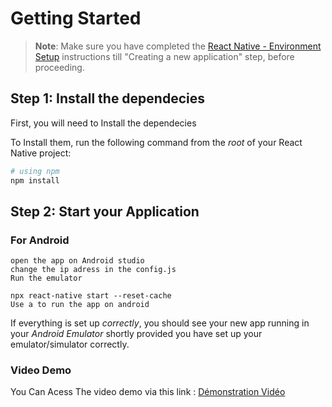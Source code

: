 # Getting Started

>**Note**: Make sure you have completed the [React Native - Environment Setup](https://reactnative.dev/docs/environment-setup) instructions till "Creating a new application" step, before proceeding.

## Step 1: Install the dependecies

First, you will need to Install the dependecies

To Install them, run the following command from the _root_ of your React Native project:

```bash
# using npm
npm install
```

## Step 2: Start your Application



### For Android

```Android studio
open the app on Android studio
change the ip adress in the config.js
Run the emulator

npx react-native start --reset-cache
Use a to run the app on android 
```

If everything is set up _correctly_, you should see your new app running in your _Android Emulator_  shortly provided you have set up your emulator/simulator correctly.


### Video Demo
You Can Acess The video demo via this link : [Démonstration Vidéo](https://mega.nz/file/xfcn1ahT#wj3gCkN9bkg_4W-TSgEAXOBm7iLUzSO0AZfRn5-c6Tg)
